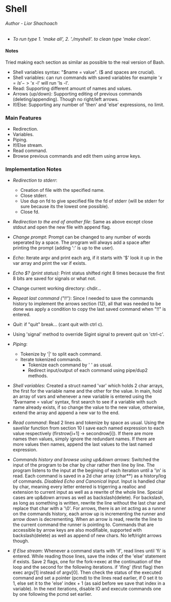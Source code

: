 # Shell
###### Author - Lior Shachoach

* *To run type 1. 'make all', 2. './myshell'. to clean type 'make clean'.*

#### Notes
Tried making each section as similar as possible to the real version of Bash.
- Shell variables syntax: "$name = value". ($ and spaces are crucial).
- Shell variables: can run commands with saved variables for example '$x = ls' -> '$x -l' will run 'ls -l'.
- Read: Supporting different amount of names and values.
- Arrows (up/down): Supporting editing of previous commands (deleting/appending). Though no right/left arrows.
- If/Else: Supporting any number of 'then' and 'else' expressions, no limit.

### Main Features

- Redirection.
- Variables.
- Piping.
- If/Else stream.
- Read command.
- Browse previous commands and edit them using arrow keys.

### Implementation Notes

- *Redirection to stderr*:
    - Creation of file with the specified name.
    - Close stderr.
    - Use dup on fd to give specified file the fd of stderr (will be stderr for sure because its the lowest one possible).
    - Close fd.

- *Redirection to the end of another file*: Same as above except close stdout and open the new file with append flag.

- *Change prompt*: Prompt can be changed to any number of words seperated by a space. The program will always add a space after printing the prompt (adding ':' is up to the user).

- *Echo*: Iterate argv and print each arg, if it starts with '$' look it up in the var array and print the var if exists.

- *Echo $? (print status)*: Print status shifted right 8 times because the first 8 bits are saved for signals or what not.

- Change current working directory: chdir...

- *Repeat last command ("!!")*: Since I needed to save the commands history to implement the arrows section (12), all that was needed to be done was apply a condition to copy the last saved command when "!!" is entered.

- *Quit*: if "quit" break... (cant quit with ctrl c).

- Using 'signal' method to override Sigint signal to prevent quit on 'ctrl-c'.

- *Piping*:
    * Tokenize by '|' to split each command.
    * Iterate tokenized commands.
        * Tokenize each command by ' ' as usual.
        * Redirect input/output of each command using pipe/dup2 methods.

- *Shell variables*: Created a struct named 'var' which holds 2 char arrays, the first for the variable name and the other for the value. In main, hold an array of vars and whenever a new variable is entered using the '$varname = value' syntax, first search to see if a variable with such name already exists, if so change the value to the new value, otherwise, extend the array and append a new var to the end.

- *Read command*: Read 2 lines and tokenize by space as usual. Using the saveVar function from section 10 I save each named expression to each value respectively (firstrow[i+1] -> secondrow[i]). If there are more names then values, simply ignore the redundant names. If there are more values then names, append the last values to the last named expression.

- *Commands history and browse using up&down arrows*: Switched the input of the program to be char by char rather then line by line. The program listens to the input at the begining of each iteration until a '\n' is read. Each command is saved in a 2d char array (char**) as a history/log of commands.
*Disabled Echo and Canonical Input*. Input is handled char by char, meaning every letter entered is trigerring a realloc and extension to current input as well as a rewrite of the whole line. Special cases are up&down arrows as well as backslash(delete). For backslash, as long as something is written, rewrite the line without the last char and replace that char with a '\0'. For arrows, there is an int acting as a runner on the commands history, each arrow up is incrementing the runner and arrow down is decrementing. When an arrow is read, rewrite the line to the current command the runner is pointing to. Commands that are accessible by arrow keys are also modifiable, supported with backslash(delete) as well as append of new chars. No left/right arrows though.

- *If Else stream*: Whenever a command starts with 'if', read lines until 'fi' is entered. While reading those lines, save the index of the 'else' statement if exists. Save 2 flags, one for the fork->exec at the continuation of the loop and the second for the following iterations. if 'ifing' (first flag) then exec argv[1] instead of argv[0]. Then check the status of the executed command and set a pointer (pcmd) to the lines read earlier, if 0 set it to 1, else set it to the 'else' index + 1 (as said before we save that index in a variable). In the next iterations, disable IO and execute commands one by one following the pcmd set earlier.